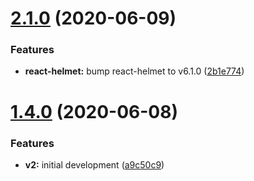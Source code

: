 # [2.1.0](https://github.com/americanexpress/react-seo/compare/v2.0.0...v2.1.0) (2020-06-09)


### Features

* **react-helmet:** bump react-helmet to v6.1.0 ([2b1e774](https://github.com/americanexpress/react-seo/commit/2b1e774ac8cf5c2f18084e5f960b884b113647da))

# [1.4.0](https://github.com/americanexpress/react-seo/compare/v1.3.0...v1.4.0) (2020-06-08)


### Features

* **v2:** initial development ([a9c50c9](https://github.com/americanexpress/react-seo/commit/a9c50c954da8cc7d1712e39386d2269d00bcaa6a))
